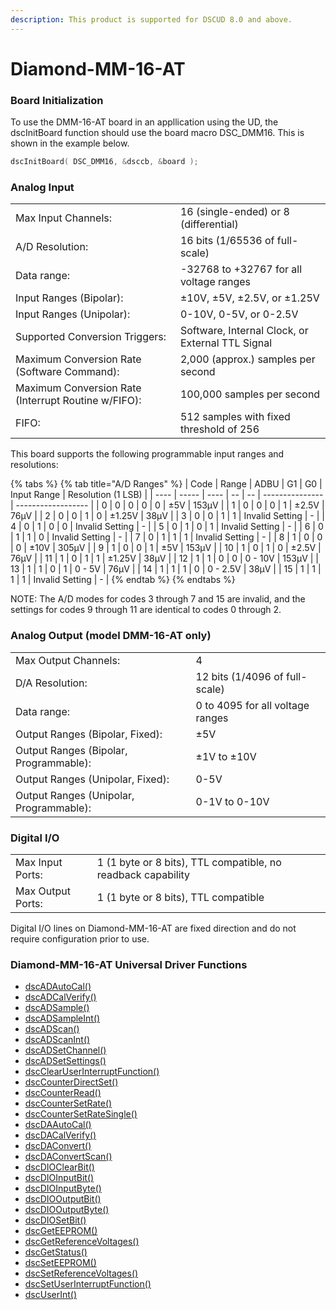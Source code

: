 ```yaml
---
description: This product is supported for DSCUD 8.0 and above.
---
```


# Diamond-MM-16-AT

### Board Initialization

To use the DMM-16-AT board in an appllication using the UD, the dscInitBoard function should use the board macro DSC\_DMM16. This is shown in the example below.

```c
dscInitBoard( DSC_DMM16, &dsccb, &board );
```

### Analog Input

|                                                     |                                                  |
| --------------------------------------------------- | ------------------------------------------------ |
| Max Input Channels:                                 | 16 (single-ended) or 8 (differential)            |
| A/D Resolution:                                     | 16 bits (1/65536 of full-scale)                  |
| Data range:                                         | -32768 to +32767 for all voltage ranges          |
| Input Ranges (Bipolar):                             | ±10V, ±5V, ±2.5V, or ±1.25V                      |
| Input Ranges (Unipolar):                            | 0-10V, 0-5V, or 0-2.5V                           |
| Supported Conversion Triggers:                      | Software, Internal Clock, or External TTL Signal |
| Maximum Conversion Rate (Software Command):         | 2,000 (approx.) samples per second               |
| Maximum Conversion Rate (Interrupt Routine w/FIFO): | 100,000 samples per second                       |
| FIFO:                                               | 512 samples with fixed threshold of 256          |

This board supports the following programmable input ranges and resolutions:

{% tabs %}
{% tab title="A/D Ranges" %}
| Code | Range | ADBU | G1 | G0 | Input Range     | Resolution (1 LSB) |
| ---- | ----- | ---- | -- | -- | --------------- | ------------------ |
| 0    | 0     | 0    | 0  | 0  | ±5V             | 153μV              |
| 1    | 0     | 0    | 0  | 1  | ±2.5V           | 76μV               |
| 2    | 0     | 0    | 1  | 0  | ±1.25V          | 38μV               |
| 3    | 0     | 0    | 1  | 1  | Invalid Setting | -                  |
| 4    | 0     | 1    | 0  | 0  | Invalid Setting | -                  |
| 5    | 0     | 1    | 0  | 1  | Invalid Setting | -                  |
| 6    | 0     | 1    | 1  | 0  | Invalid Setting | -                  |
| 7    | 0     | 1    | 1  | 1  | Invalid Setting | -                  |
| 8    | 1     | 0    | 0  | 0  | ±10V            | 305μV              |
| 9    | 1     | 0    | 0  | 1  | ±5V             | 153μV              |
| 10   | 1     | 0    | 1  | 0  | ±2.5V           | 76μV               |
| 11   | 1     | 0    | 1  | 1  | ±1.25V          | 38μV               |
| 12   | 1     | 1    | 0  | 0  | 0 - 10V         | 153μV              |
| 13   | 1     | 1    | 0  | 1  | 0 - 5V          | 76μV               |
| 14   | 1     | 1    | 1  | 0  | 0 - 2.5V        | 38μV               |
| 15   | 1     | 1    | 1  | 1  | Invalid Setting | -                  |
{% endtab %}
{% endtabs %}

NOTE: The A/D modes for codes 3 through 7 and 15 are invalid, and the settings for codes 9 through 11 are identical to codes 0 through 2.

### Analog Output (model DMM-16-AT only)

|                                         |                                  |
| --------------------------------------- | -------------------------------- |
| Max Output Channels:                    | 4                                |
| D/A Resolution:                         | 12 bits (1/4096 of full-scale)   |
| Data range:                             | 0 to 4095 for all voltage ranges |
| Output Ranges (Bipolar, Fixed):         | ±5V                              |
| Output Ranges (Bipolar, Programmable):  | ±1V to ±10V                      |
| Output Ranges (Unipolar, Fixed):        | 0-5V                             |
| Output Ranges (Unipolar, Programmable): | 0-1V to 0-10V                    |

### Digital I/O

|                   |                                                              |
| ----------------- | ------------------------------------------------------------ |
| Max Input Ports:  | 1 (1 byte or 8 bits), TTL compatible, no readback capability |
| Max Output Ports: | 1 (1 byte or 8 bits), TTL compatible                         |

Digital I/O lines on Diamond-MM-16-AT are fixed direction and do not require configuration prior to use.

### Diamond-MM-16-AT Universal Driver Functions

* [dscADAutoCal() ](../14.-universal-driver-apis/dscadautocal.md)
* [dscADCalVerify()](../14.-universal-driver-apis/dscadcalverify.md)&#x20;
* [dscADSample()](../14.-universal-driver-apis/dscadsample.md)&#x20;
* [dscADSampleInt() ](../14.-universal-driver-apis/dscadsampleint.md)
* [dscADScan()](../14.-universal-driver-apis/dscadscan.md)&#x20;
* [dscADScanInt() ](../14.-universal-driver-apis/dscadscanint.md)
* [dscADSetChannel() ](../14.-universal-driver-apis/dscadsetchannel.md)
* [dscADSetSettings() ](../14.-universal-driver-apis/dscadsetsettings.md)
* [dscClearUserInterruptFunction() ](../14.-universal-driver-apis/dscclearuserinterruptfunction.md)
* [dscCounterDirectSet() ](../14.-universal-driver-apis/dsccounterdirectset.md)
* [dscCounterRead()](../14.-universal-driver-apis/dsccounterread.md)&#x20;
* [dscCounterSetRate() ](../14.-universal-driver-apis/dsccountersetrate.md)
* [dscCounterSetRateSingle() ](../14.-universal-driver-apis/dsccountersetratesingle.md)
* [dscDAAutoCal() ](../14.-universal-driver-apis/dscdaautocal.md)
* [dscDACalVerify() ](../14.-universal-driver-apis/dscdacalverify.md)
* [dscDAConvert()](../14.-universal-driver-apis/dscdaconvert.md)&#x20;
* [dscDAConvertScan()](../14.-universal-driver-apis/dscdaconvertscan.md)&#x20;
* [dscDIOClearBit() ](../14.-universal-driver-apis/dscdioclearbit.md)
* [dscDIOInputBit() ](../14.-universal-driver-apis/dscdioinputbit.md)
* [dscDIOInputByte() ](../14.-universal-driver-apis/dscdioinputbyte.md)
* [dscDIOOutputBit()](../14.-universal-driver-apis/dscdiooutputbit.md)&#x20;
* [dscDIOOutputByte() ](../14.-universal-driver-apis/dscdiooutputbyte.md)
* [dscDIOSetBit() ](../14.-universal-driver-apis/dscdiosetbit.md)
* [dscGetEEPROM() ](../14.-universal-driver-apis/dscgeteeprom.md)
* [dscGetReferenceVoltages() ](../14.-universal-driver-apis/dscgetreferencevoltages.md)
* [dscGetStatus() ](../14.-universal-driver-apis/dscgetstatus.md)
* [dscSetEEPROM() ](../14.-universal-driver-apis/dscseteeprom.md)
* [dscSetReferenceVoltages() ](../14.-universal-driver-apis/dscsetreferencevoltages.md)
* [dscSetUserInterruptFunction() ](../14.-universal-driver-apis/dscsetuserinterruptfunction.md)
* [dscUserInt()](../14.-universal-driver-apis/dscuserint.md)
